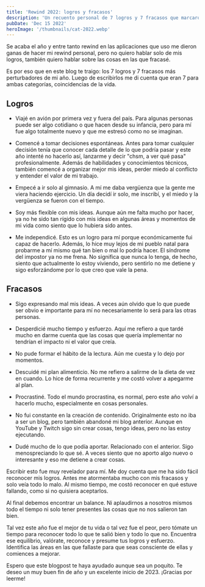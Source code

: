 ```yaml
---
title: 'Rewind 2022: logros y fracasos'
description: 'Un recuento personal de 7 logros y 7 fracasos que marcaron mi 2022. Una reflexión honesta sobre el crecimiento personal y profesional.'
pubDate: 'Dec 15 2022'
heroImage: '/thumbnails/cat-2022.webp'
---
```


Se acaba el año y entre tanto rewind en las aplicaciones que uso me dieron ganas de hacer mi rewind personal, pero no quiero hablar solo de mis logros, también quiero hablar sobre las cosas en las que fracasé.

Es por eso que en este blog te traigo: los 7 logros y 7 fracasos más perturbadores de mi año. Luego de escribirlos me di cuenta que eran 7 para ambas categorías, coincidencias de la vida.

## Logros

* Viajé en avión por primera vez y fuera del país. Para algunas personas puede ser algo cotidiano o que hacen desde su infancia, pero para mí fue algo totalmente nuevo y que me estresó como no se imaginan.

* Comencé a tomar decisiones espontáneas. Antes para tomar cualquier decisión tenía que conocer cada detalle de lo que podría pasar y este año intenté no hacerlo así, lanzarme y decir "chsm, a ver qué pasa" profesionalmente. Además de habilidades y conocimientos técnicos, también comencé a organizar mejor mis ideas, perder miedo al conflicto y entender el valor de mi trabajo.

* Empecé a ir solo al gimnasio. A mí me daba vergüenza que la gente me viera haciendo ejercicio. Un día decidí ir solo, me inscribí, y el miedo y la vergüenza se fueron con el tiempo.

* Soy más flexible con mis ideas. Aunque aún me falta mucho por hacer, ya no he sido tan rígido con mis ideas en algunas áreas y momentos de mi vida como siento que lo hubiera sido antes.

* Me independicé. Esto es un logro para mí porque económicamente fui capaz de hacerlo. Además, lo hice muy lejos de mi pueblo natal para probarme a mí mismo qué tan bien o mal lo podría hacer. El síndrome del impostor ya no me frena. No significa que nunca lo tenga, de hecho, siento que actualmente lo estoy viviendo, pero sentirlo no me detiene y sigo esforzándome por lo que creo que vale la pena.

## Fracasos

* Sigo expresando mal mis ideas. A veces aún olvido que lo que puede ser obvio e importante para mí no necesariamente lo será para las otras personas.

* Desperdicié mucho tiempo y esfuerzo. Aquí me refiero a que tardé mucho en darme cuenta que las cosas que quería implementar no tendrían el impacto ni el valor que creía.

* No pude formar el hábito de la lectura. Aún me cuesta y lo dejo por momentos.

* Descuidé mi plan alimenticio. No me refiero a salirme de la dieta de vez en cuando. Lo hice de forma recurrente y me costó volver a apegarme al plan.

* Procrastiné. Todo el mundo procrastina, es normal, pero este año volví a hacerlo mucho, especialmente en cosas personales.

* No fui constante en la creación de contenido. Originalmente esto no iba a ser un blog, pero también abandoné mi blog anterior. Aunque en YouTube y Twitch sigo sin crear cosas, tengo ideas, pero no las estoy ejecutando.

* Dudé mucho de lo que podía aportar. Relacionado con el anterior. Sigo menospreciando lo que sé. A veces siento que no aporto algo nuevo o interesante y eso me detiene a crear cosas.

Escribir esto fue muy revelador para mí. Me doy cuenta que me ha sido fácil reconocer mis logros. Antes me atormentaba mucho con mis fracasos y solo veía todo lo malo. Al mismo tiempo, me costó reconocer en qué estuve fallando, como si no quisiera aceptarlos.

Al final debemos encontrar un balance. Ni aplaudirnos a nosotros mismos todo el tiempo ni solo tener presentes las cosas que no nos salieron tan bien.

Tal vez este año fue el mejor de tu vida o tal vez fue el peor, pero tómate un tiempo para reconocer todo lo que te salió bien y todo lo que no. Encuentra ese equilibrio, valórate, reconoce y presume tus logros y esfuerzo. Identifica las áreas en las que fallaste para que seas consciente de ellas y comiences a mejorar.

Espero que este blogpost te haya ayudado aunque sea un poquito. Te deseo un muy buen fin de año y un excelente inicio de 2023. ¡Gracias por leerme!
